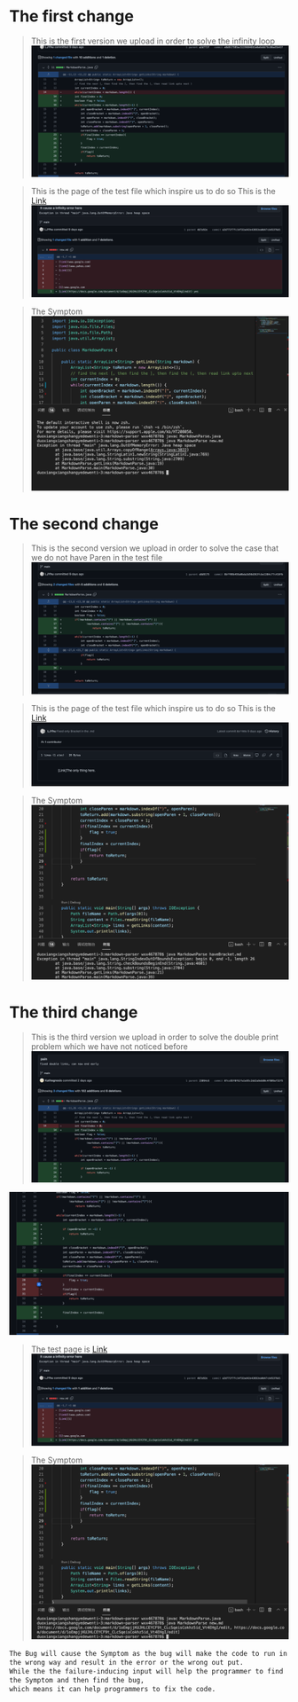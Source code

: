 # The first change

> This is the first version we upload in order to solve the infinity loop
![image](1-1.png)

> This is the page of the test file which inspire us to do so
> This is the [Link](https://github.com/LJYhu/markdown-parser/blob/main/new.md)
![image](1-2.png)

> The Symptom
![image](1-3.png)


# The second change

> This is the second version we upload in order to solve the 
> case that we do not have Paren in the test file
![image](2-1.png)

> This is the page of the test file which inspire us to do so
> This is the [Link](https://github.com/LJYhu/markdown-parser/blob/main/haveBracket.md)
![image](2-3.png)

> The Symptom
![image](2-4.png)


# The third change

> This is the third version we upload in order to solve the double print problem
> which we have not noticed before
![image](3-1.png)

![image](3-2.png)

> The test page is [Link](https://github.com/LJYhu/markdown-parser/blob/main/new.md)
![image](1-2.png)

> The Symptom
![image](3-3.png)


```
The Bug will cause the Symptom as the bug will make the code to run in the wrong way and result in the error or the wrong out put.
While the the failure-inducing input will help the programmer to find the Symptom and then find the bug,
which means it can help programmers to fix the code.
```
